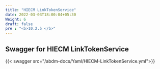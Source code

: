 ```yaml
---
title: "HIECM LinkTokenService"
date: 2022-03-03T18:00:04+05:30
Weight: 6
draft: false
pre : "<b>10.2.5 </b>"
---
```


## Swagger for HIECM LinkTokenService


{{< swagger src="/abdm-docs/Yaml/HIECM-LinkTokenService.yml">}}